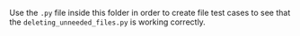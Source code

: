 Use the `.py` file inside this folder in order to create file test cases to see that the `deleting_unneeded_files.py` is working correctly. 
